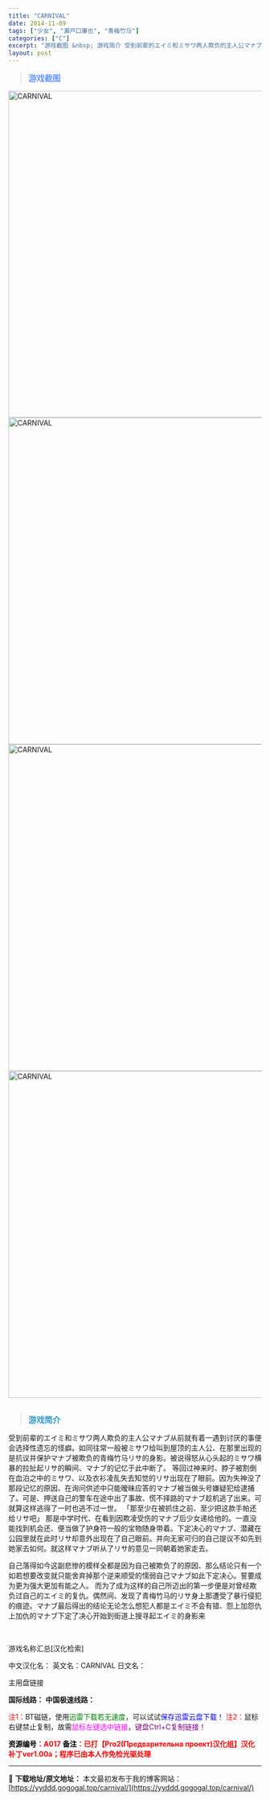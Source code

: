 ```yaml
---
title: "CARNIVAL"
date: 2014-11-09
tags: ["少女", "瀬戸口廉也", "青梅竹马"]
categories: ["C"]
excerpt: "游戏截图 &nbsp; 游戏简介 受到前辈的エイミ和ミサワ两人欺负的主人公マナブ从前就有着一遇到讨厌的事便会选择性遗忘的怪癖。如同往常一般被ミサワ给叫到屋顶的主人公、在那里出现的是抗议并保护マナブ被欺负的青梅竹马リサ的身影。被说得怒从心头起的ミサワ横暴的拉扯起リサ的瞬间、マナブ的记忆于此中断了。 等&hellip;"
layout: post
---
```


<div>
<blockquote><b><span style="font-size: 12pt; color: #6699ff;">游戏截图</span></b></blockquote>
<div><img title="点击放大" src="https://yyddd.gogogal.top/wp-content/uploads/2025/04/20250429_6810e52326a16.webp" alt="CARNIVAL" width="650" /></div>
<div><img title="点击放大" src="https://yyddd.gogogal.top/wp-content/uploads/2025/04/20250429_6810e525ac411.webp" alt="CARNIVAL" width="650" /></div>
<div><img title="点击放大" src="https://yyddd.gogogal.top/wp-content/uploads/2025/04/20250429_6810e52794555.webp" alt="CARNIVAL" width="650" /></div>
<div><img title="点击放大" src="https://yyddd.gogogal.top/wp-content/uploads/2025/04/20250429_6810e52a29095.webp" alt="CARNIVAL" width="650" /></div>
&nbsp;
<blockquote><b><span style="font-size: 12pt; color: #3399cc;">游戏简介</span></b></blockquote>
<div>受到前辈的エイミ和ミサワ两人欺负的主人公マナブ从前就有着一遇到讨厌的事便会选择性遗忘的怪癖。如同往常一般被ミサワ给叫到屋顶的主人公、在那里出现的是抗议并保护マナブ被欺负的青梅竹马リサ的身影。被说得怒从心头起的ミサワ横暴的拉扯起リサ的瞬间、マナブ的记忆于此中断了。
等回过神来时、脖子被割倒在血泊之中的ミサワ、以及衣衫凌乱失去知觉的リサ出现在了眼前。因为失神没了那段记忆的原因、在询问供述中只能暧昧应答的マナブ被当做头号嫌疑犯给逮捕了。可是、押送自己的警车在途中出了事故、慌不择路的マナブ趁机逃了出来。可就算这样逃得了一时也逃不过一世。
「那至少在被抓住之前、至少把这款手帕还给リサ吧」
那是中学时代、在看到因欺凌受伤的マナブ后少女递给他的。一直没能找到机会还、便当做了护身符一般的宝物随身带着。下定决心的マナブ、潜藏在公园里就在此时リサ却意外出现在了自己眼前。并向无家可归的自己提议不如先到她家去如何。就这样マナブ听从了リサ的意见一同朝着她家走去。

自己落得如今这副悲惨的模样全都是因为自己被欺负了的原因、那么结论只有一个如若想要改变就只能舍弃掉那个逆来顺受的懦弱自己マナブ如此下定决心。誓要成为更为强大更加有能之人。
而为了成为这样的自己所迈出的第一步便是对曾经欺负过自己的エイミ的复仇。偶然间、发现了青梅竹马的リサ身上那遭受了暴行侵犯的痕迹。マナブ最后得出的结论无论怎么想犯人都是エイミ不会有错、怨上加怨仇上加仇的マナブ下定了决心开始到街道上搜寻起エイミ的身影来

</div>
&nbsp;

游戏名称汇总[汉化检索]

中文汉化名：
英文名：CARNIVAL
日文名：

</div>
<div class="panel panel-primary">
<div class="panel-heading">主用盘链接</div>
<div class="panel-body">

<b>国际线路：</b>
<b>中国极速线路：</b>


<span style="color: #ff0000;">注1：</span>BT磁链，使用<span style="color: #008000;">迅雷下载若无速度</span>，可以试试<span style="color: #0000ff;">保存迅雷云盘下载！</span>
<span style="color: #ff0000;">注2：</span>鼠标右键禁止复制，故需<span style="color: #ff00ff;">鼠标左键选中链接</span>，<span style="color: #800080;">键盘Ctrl+C复制链接！</span>

</div>
<div class="panel-footer"><span style="color: #ff0000;"><b><span style="color: #000000;">资源编号</span>：A017</b></span>
<span style="color: #ff0000;"><b><span style="color: #000000;">备注</span>：已打【Pro2(Предварительна проект)汉化组】汉化补丁ver1.00a；程序已由本人作免检光驱处理</b></span></div>
</div>

---
📖 **下载地址/原文地址：** 本文最初发布于我的博客网站：[https://yyddd.gogogal.top/carnival/](https://yyddd.gogogal.top/carnival/)
